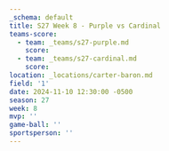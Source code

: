 ```yaml
---
_schema: default
title: S27 Week 8 - Purple vs Cardinal
teams-score:
  - team: _teams/s27-purple.md
    score:
  - team: _teams/s27-cardinal.md
    score:
location: _locations/carter-baron.md
field: '1'
date: 2024-11-10 12:30:00 -0500
season: 27
week: 8
mvp: ''
game-ball: ''
sportsperson: ''
---
```


